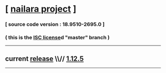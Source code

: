 
# [ [nailara project](http://www.nailara.net/) ]

### [ source code version : 18.9510-2695.0 ]

### ( this is the [ISC license](license)d "master" branch )
---
## current [release](https://github.com/anotherlink/nailara/releases) \\\\// [1.12.5](https://github.com/anotherlink/nailara/releases/tag/1.12.5)
---
